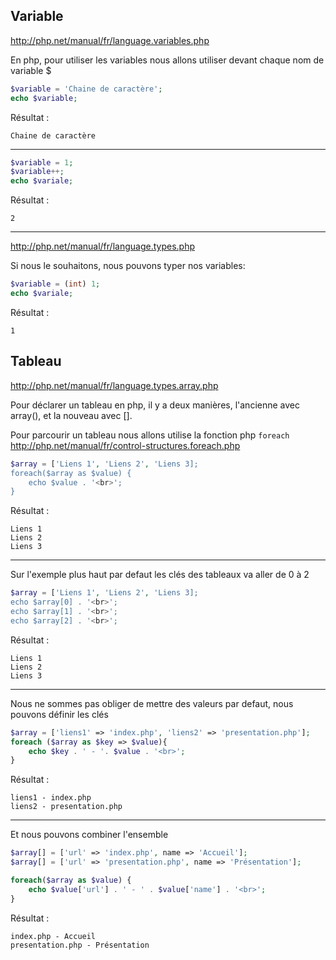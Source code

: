 ## Variable

<http://php.net/manual/fr/language.variables.php>

En php, pour utiliser les variables nous allons utiliser devant chaque nom de variable $


```php
$variable = 'Chaine de caractère';
echo $variable;
```
Résultat :

```
Chaine de caractère
```
---

```php
$variable = 1;
$variable++;
echo $variale;
```
Résultat :

```
2
```
---
<http://php.net/manual/fr/language.types.php>

Si nous le souhaitons, nous pouvons typer nos variables:

```php
$variable = (int) 1;
echo $variale;
```
Résultat :

```
1
```

## Tableau

<http://php.net/manual/fr/language.types.array.php>

Pour déclarer un tableau en php, il y a deux manières, l'ancienne avec array(), et la nouveau avec [].

Pour parcourir un tableau nous allons utilise la fonction php `foreach`
<http://php.net/manual/fr/control-structures.foreach.php>

```php
$array = ['Liens 1', 'Liens 2', 'Liens 3];
foreach($array as $value) {
	echo $value . '<br>';
}

```
Résultat :

```
Liens 1
Liens 2
Liens 3
```
---

Sur l'exemple plus haut par defaut les clés des tableaux va aller de 0 à 2

```php
$array = ['Liens 1', 'Liens 2', 'Liens 3];
echo $array[0] . '<br>';
echo $array[1] . '<br>';
echo $array[2] . '<br>';


```
Résultat :

```
Liens 1
Liens 2
Liens 3
```

---

Nous ne sommes pas obliger de mettre des valeurs par defaut, nous pouvons définir les clés


```php
$array = ['liens1' => 'index.php', 'liens2' => 'presentation.php'];
foreach ($array as $key => $value){
    echo $key . ' - '. $value . '<br>';
}
```
Résultat :

```
liens1 - index.php
liens2 - presentation.php
```

---

Et nous pouvons combiner l'ensemble 

```php
$array[] = ['url' => 'index.php', name => 'Accueil'];
$array[] = ['url' => 'presentation.php', name => 'Présentation'];

foreach($array as $value) {
	echo $value['url'] . ' - ' . $value['name'] . '<br>';
}

```
Résultat :

```
index.php - Accueil
presentation.php - Présentation
```